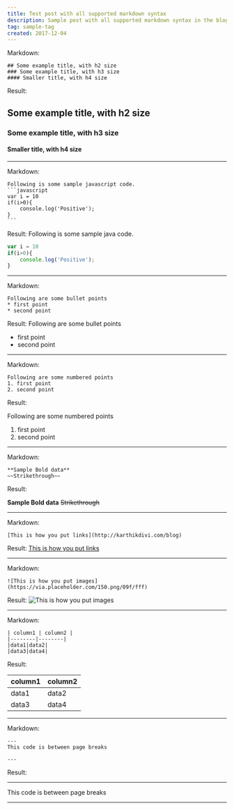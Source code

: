 ```yaml
---
title: Test post with all supported markdown syntax
description: Sample post with all supported markdown syntax in the blog
tag: sample-tag
created: 2017-12-04
---
```


Markdown:
```
## Some example title, with h2 size
### Some example title, with h3 size
#### Smaller title, with h4 size
```
Result:

## Some example title, with h2 size
### Some example title, with h3 size
#### Smaller title, with h4 size
---
Markdown:
``````
Following is some sample javascript code.
```javascript
var i = 10
if(i>0){
    console.log('Positive');
}
```
``````
Result:
Following is some sample java code.
```javascript
var i = 10
if(i>0){
    console.log('Positive');
}
```
---
Markdown:

```
Following are some bullet points
* first point
* second point
```
Result:
Following are some bullet points
* first point
* second point
---
Markdown:

```
Following are some numbered points
1. first point
2. second point
```
Result:

Following are some numbered points
1. first point
2. second point

---
Markdown:

```
**Sample Bold data**
~~Strikethrough~~
```

Result:

**Sample Bold data**
~~Strikethrough~~

---
Markdown:
```
[This is how you put links](http://karthikdivi.com/blog)

```
Result:
[This is how you put links](http://karthikdivi.com/blog)

---

Markdown:
```
![This is how you put images](https://via.placeholder.com/150.png/09f/fff)

```
Result:
![This is how you put images](https://via.placeholder.com/150.png/09f/fff)

---
Markdown:
```
| column1 | column2 |
|--------|--------|
|data1|data2|
|data3|data4|
```
Result:

| column1 | column2 |
|--------|--------|
|data1|data2|
|data3|data4|

---


Markdown:
```
---
This code is between page breaks

---
```

Result: 

---
This code is between page breaks

---
